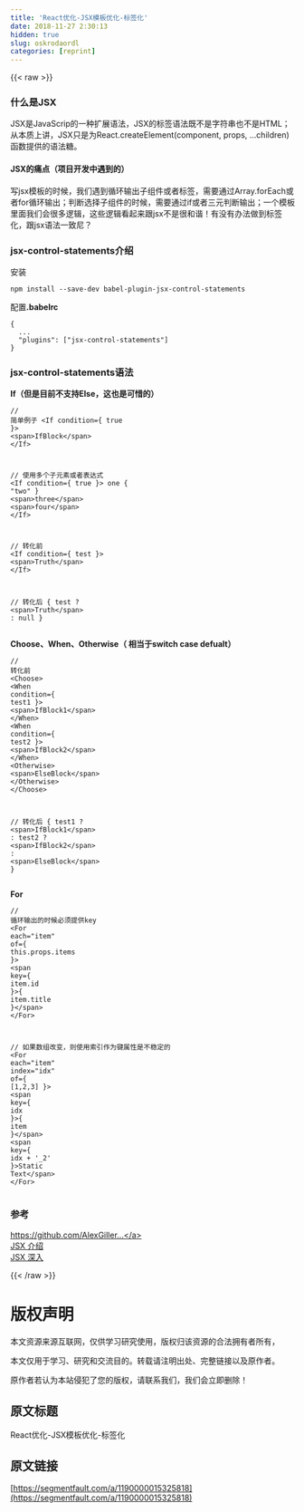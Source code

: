 ```yaml
---
title: 'React优化-JSX模板优化-标签化' 
date: 2018-11-27 2:30:13
hidden: true
slug: oskrodaordl
categories: [reprint]
---
```


{{< raw >}}
<h3 id="articleHeader0">&#x4EC0;&#x4E48;&#x662F;JSX</h3><p>JSX&#x662F;JavaScrip&#x7684;&#x4E00;&#x79CD;&#x6269;&#x5C55;&#x8BED;&#x6CD5;&#xFF0C;JSX&#x7684;&#x6807;&#x7B7E;&#x8BED;&#x6CD5;&#x65E2;&#x4E0D;&#x662F;&#x5B57;&#x7B26;&#x4E32;&#x4E5F;&#x4E0D;&#x662F;HTML&#xFF1B;<br>&#x4ECE;&#x672C;&#x8D28;&#x4E0A;&#x8BB2;&#xFF0C;JSX&#x53EA;&#x662F;&#x4E3A;React.createElement(component, props, ...children)&#x51FD;&#x6570;&#x63D0;&#x4F9B;&#x7684;&#x8BED;&#x6CD5;&#x7CD6;&#x3002;</p><h4>JSX&#x7684;&#x75DB;&#x70B9;&#xFF08;&#x9879;&#x76EE;&#x5F00;&#x53D1;&#x4E2D;&#x9047;&#x5230;&#x7684;&#xFF09;</h4><p>&#x5199;jsx&#x6A21;&#x677F;&#x7684;&#x65F6;&#x5019;&#xFF0C;&#x6211;&#x4EEC;&#x9047;&#x5230;&#x5FAA;&#x73AF;&#x8F93;&#x51FA;&#x5B50;&#x7EC4;&#x4EF6;&#x6216;&#x8005;&#x6807;&#x7B7E;&#xFF0C;&#x9700;&#x8981;&#x901A;&#x8FC7;Array.forEach&#x6216;&#x8005;for&#x5FAA;&#x73AF;&#x8F93;&#x51FA;&#xFF1B;&#x5224;&#x65AD;&#x9009;&#x62E9;&#x5B50;&#x7EC4;&#x4EF6;&#x7684;&#x65F6;&#x5019;&#xFF0C;&#x9700;&#x8981;&#x901A;&#x8FC7;if&#x6216;&#x8005;&#x4E09;&#x5143;&#x5224;&#x65AD;&#x8F93;&#x51FA;&#xFF1B;&#x4E00;&#x4E2A;&#x6A21;&#x677F;&#x91CC;&#x9762;&#x6211;&#x4EEC;&#x4F1A;&#x5F88;&#x591A;&#x903B;&#x8F91;&#xFF0C;&#x8FD9;&#x4E9B;&#x903B;&#x8F91;&#x770B;&#x8D77;&#x6765;&#x8DDF;jsx&#x4E0D;&#x662F;&#x5F88;&#x548C;&#x8C10;&#xFF01;&#x6709;&#x6CA1;&#x6709;&#x529E;&#x6CD5;&#x505A;&#x5230;&#x6807;&#x7B7E;&#x5316;&#xFF0C;&#x8DDF;jsx&#x8BED;&#x6CD5;&#x4E00;&#x81F4;&#x5C3C;&#xFF1F;</p><h3 id="articleHeader1">jsx-control-statements&#x4ECB;&#x7ECD;</h3><p>&#x5B89;&#x88C5;</p><div class="widget-codetool" style="display:none"><div class="widget-codetool--inner"><span class="selectCode code-tool" data-toggle="tooltip" data-placement="top" title="" data-original-title="&#x5168;&#x9009;"></span> <span type="button" class="copyCode code-tool" data-toggle="tooltip" data-placement="top" data-clipboard-text="npm install --save-dev babel-plugin-jsx-control-statements" title="" data-original-title="&#x590D;&#x5236;"></span> <span type="button" class="saveToNote code-tool" data-toggle="tooltip" data-placement="top" title="" data-original-title="&#x653E;&#x8FDB;&#x7B14;&#x8BB0;"></span></div></div><pre class="javascript hljs"><code class="javascript" style="word-break:break-word;white-space:initial">npm install --save-dev babel-plugin-jsx-control-statements</code></pre><p>&#x914D;&#x7F6E;<strong>.babelrc</strong></p><div class="widget-codetool" style="display:none"><div class="widget-codetool--inner"><span class="selectCode code-tool" data-toggle="tooltip" data-placement="top" title="" data-original-title="&#x5168;&#x9009;"></span> <span type="button" class="copyCode code-tool" data-toggle="tooltip" data-placement="top" data-clipboard-text="{
  ...
  &quot;plugins&quot;: [&quot;jsx-control-statements&quot;]
}" title="" data-original-title="&#x590D;&#x5236;"></span> <span type="button" class="saveToNote code-tool" data-toggle="tooltip" data-placement="top" title="" data-original-title="&#x653E;&#x8FDB;&#x7B14;&#x8BB0;"></span></div></div><pre class="javascript hljs"><code class="javascript">{
  ...
  <span class="hljs-string">&quot;plugins&quot;</span>: [<span class="hljs-string">&quot;jsx-control-statements&quot;</span>]
}</code></pre><h3 id="articleHeader2">jsx-control-statements&#x8BED;&#x6CD5;</h3><p><strong>If&#xFF08;&#x4F46;&#x662F;&#x76EE;&#x524D;&#x4E0D;&#x652F;&#x6301;Else&#xFF0C;&#x8FD9;&#x4E5F;&#x662F;&#x53EF;&#x60DC;&#x7684;&#xFF09;</strong></p><div class="widget-codetool" style="display:none"><div class="widget-codetool--inner"><span class="selectCode code-tool" data-toggle="tooltip" data-placement="top" title="" data-original-title="&#x5168;&#x9009;"></span> <span type="button" class="copyCode code-tool" data-toggle="tooltip" data-placement="top" data-clipboard-text="// &#x7B80;&#x5355;&#x4F8B;&#x5B50;
&lt;If condition={ true }&gt;
  &lt;span&gt;IfBlock&lt;/span&gt;
&lt;/If&gt;

// &#x4F7F;&#x7528;&#x591A;&#x4E2A;&#x5B50;&#x5143;&#x7D20;&#x6216;&#x8005;&#x8868;&#x8FBE;&#x5F0F;
&lt;If condition={ true }&gt;
  one
  { &quot;two&quot; }
  &lt;span&gt;three&lt;/span&gt;
  &lt;span&gt;four&lt;/span&gt;
&lt;/If&gt;

// &#x8F6C;&#x5316;&#x524D;
&lt;If condition={ test }&gt;
  &lt;span&gt;Truth&lt;/span&gt;
&lt;/If&gt;

// &#x8F6C;&#x5316;&#x540E;
{ test ? &lt;span&gt;Truth&lt;/span&gt; : null }" title="" data-original-title="&#x590D;&#x5236;"></span> <span type="button" class="saveToNote code-tool" data-toggle="tooltip" data-placement="top" title="" data-original-title="&#x653E;&#x8FDB;&#x7B14;&#x8BB0;"></span></div></div><pre class="hljs dts"><code><span class="hljs-comment">// &#x7B80;&#x5355;&#x4F8B;&#x5B50;</span>
<span class="hljs-params">&lt;If condition={ true }&gt;</span>
  <span class="hljs-params">&lt;span&gt;</span>IfBlock<span class="hljs-params">&lt;/span&gt;</span>
<span class="hljs-params">&lt;/If&gt;</span>

<span class="hljs-comment">// &#x4F7F;&#x7528;&#x591A;&#x4E2A;&#x5B50;&#x5143;&#x7D20;&#x6216;&#x8005;&#x8868;&#x8FBE;&#x5F0F;</span>
<span class="hljs-params">&lt;If condition={ true }&gt;</span>
  one
  { <span class="hljs-string">&quot;two&quot;</span> }
  <span class="hljs-params">&lt;span&gt;</span>three<span class="hljs-params">&lt;/span&gt;</span>
  <span class="hljs-params">&lt;span&gt;</span>four<span class="hljs-params">&lt;/span&gt;</span>
<span class="hljs-params">&lt;/If&gt;</span>

<span class="hljs-comment">// &#x8F6C;&#x5316;&#x524D;</span>
<span class="hljs-params">&lt;If condition={ test }&gt;</span>
  <span class="hljs-params">&lt;span&gt;</span>Truth<span class="hljs-params">&lt;/span&gt;</span>
<span class="hljs-params">&lt;/If&gt;</span>

<span class="hljs-comment">// &#x8F6C;&#x5316;&#x540E;</span>
{ test ? <span class="hljs-params">&lt;span&gt;</span>Truth<span class="hljs-params">&lt;/span&gt;</span> : null }</code></pre><p><strong>Choose&#x3001;When&#x3001;Otherwise&#xFF08; &#x76F8;&#x5F53;&#x4E8E;switch case defualt&#xFF09;</strong></p><div class="widget-codetool" style="display:none"><div class="widget-codetool--inner"><span class="selectCode code-tool" data-toggle="tooltip" data-placement="top" title="" data-original-title="&#x5168;&#x9009;"></span> <span type="button" class="copyCode code-tool" data-toggle="tooltip" data-placement="top" data-clipboard-text="// &#x8F6C;&#x5316;&#x524D;
&lt;Choose&gt;
  &lt;When condition={ test1 }&gt;
    &lt;span&gt;IfBlock1&lt;/span&gt;
  &lt;/When&gt;
  &lt;When condition={ test2 }&gt;
    &lt;span&gt;IfBlock2&lt;/span&gt;
  &lt;/When&gt;
  &lt;Otherwise&gt;
    &lt;span&gt;ElseBlock&lt;/span&gt;
  &lt;/Otherwise&gt;
&lt;/Choose&gt;

// &#x8F6C;&#x5316;&#x540E;
{ test1 ? &lt;span&gt;IfBlock1&lt;/span&gt; : test2 ? &lt;span&gt;IfBlock2&lt;/span&gt; : &lt;span&gt;ElseBlock&lt;/span&gt; }" title="" data-original-title="&#x590D;&#x5236;"></span> <span type="button" class="saveToNote code-tool" data-toggle="tooltip" data-placement="top" title="" data-original-title="&#x653E;&#x8FDB;&#x7B14;&#x8BB0;"></span></div></div><pre class="hljs xml"><code>// &#x8F6C;&#x5316;&#x524D;
<span class="hljs-tag">&lt;<span class="hljs-name">Choose</span>&gt;</span>
  <span class="hljs-tag">&lt;<span class="hljs-name">When</span> <span class="hljs-attr">condition</span>=<span class="hljs-string">{</span> <span class="hljs-attr">test1</span> }&gt;</span>
    <span class="hljs-tag">&lt;<span class="hljs-name">span</span>&gt;</span>IfBlock1<span class="hljs-tag">&lt;/<span class="hljs-name">span</span>&gt;</span>
  <span class="hljs-tag">&lt;/<span class="hljs-name">When</span>&gt;</span>
  <span class="hljs-tag">&lt;<span class="hljs-name">When</span> <span class="hljs-attr">condition</span>=<span class="hljs-string">{</span> <span class="hljs-attr">test2</span> }&gt;</span>
    <span class="hljs-tag">&lt;<span class="hljs-name">span</span>&gt;</span>IfBlock2<span class="hljs-tag">&lt;/<span class="hljs-name">span</span>&gt;</span>
  <span class="hljs-tag">&lt;/<span class="hljs-name">When</span>&gt;</span>
  <span class="hljs-tag">&lt;<span class="hljs-name">Otherwise</span>&gt;</span>
    <span class="hljs-tag">&lt;<span class="hljs-name">span</span>&gt;</span>ElseBlock<span class="hljs-tag">&lt;/<span class="hljs-name">span</span>&gt;</span>
  <span class="hljs-tag">&lt;/<span class="hljs-name">Otherwise</span>&gt;</span>
<span class="hljs-tag">&lt;/<span class="hljs-name">Choose</span>&gt;</span>

// &#x8F6C;&#x5316;&#x540E;
{ test1 ? <span class="hljs-tag">&lt;<span class="hljs-name">span</span>&gt;</span>IfBlock1<span class="hljs-tag">&lt;/<span class="hljs-name">span</span>&gt;</span> : test2 ? <span class="hljs-tag">&lt;<span class="hljs-name">span</span>&gt;</span>IfBlock2<span class="hljs-tag">&lt;/<span class="hljs-name">span</span>&gt;</span> : <span class="hljs-tag">&lt;<span class="hljs-name">span</span>&gt;</span>ElseBlock<span class="hljs-tag">&lt;/<span class="hljs-name">span</span>&gt;</span> }</code></pre><p><strong>For</strong></p><div class="widget-codetool" style="display:none"><div class="widget-codetool--inner"><span class="selectCode code-tool" data-toggle="tooltip" data-placement="top" title="" data-original-title="&#x5168;&#x9009;"></span> <span type="button" class="copyCode code-tool" data-toggle="tooltip" data-placement="top" data-clipboard-text="// &#x5FAA;&#x73AF;&#x8F93;&#x51FA;&#x7684;&#x65F6;&#x5019;&#x5FC5;&#x987B;&#x63D0;&#x4F9B;key
&lt;For each=&quot;item&quot; of={ this.props.items }&gt;
    &lt;span key={ item.id }&gt;{ item.title }&lt;/span&gt;
&lt;/For&gt;

// &#x5982;&#x679C;&#x6570;&#x7EC4;&#x6539;&#x53D8;&#xFF0C;&#x5219;&#x4F7F;&#x7528;&#x7D22;&#x5F15;&#x4F5C;&#x4E3A;&#x952E;&#x5C5E;&#x6027;&#x662F;&#x4E0D;&#x7A33;&#x5B9A;&#x7684;
&lt;For each=&quot;item&quot; index=&quot;idx&quot; of={ [1,2,3] }&gt;
    &lt;span key={ idx }&gt;{ item }&lt;/span&gt;
    &lt;span key={ idx + &apos;_2&apos; }&gt;Static Text&lt;/span&gt;
&lt;/For&gt;" title="" data-original-title="&#x590D;&#x5236;"></span> <span type="button" class="saveToNote code-tool" data-toggle="tooltip" data-placement="top" title="" data-original-title="&#x653E;&#x8FDB;&#x7B14;&#x8BB0;"></span></div></div><pre class="hljs dust"><code><span class="xml">// &#x5FAA;&#x73AF;&#x8F93;&#x51FA;&#x7684;&#x65F6;&#x5019;&#x5FC5;&#x987B;&#x63D0;&#x4F9B;key
<span class="hljs-tag">&lt;<span class="hljs-name">For</span> <span class="hljs-attr">each</span>=<span class="hljs-string">&quot;item&quot;</span> <span class="hljs-attr">of</span>=</span></span><span class="hljs-template-variable">{ this.props.items }</span><span class="xml"><span class="hljs-tag">&gt;</span>
    <span class="hljs-tag">&lt;<span class="hljs-name">span</span> <span class="hljs-attr">key</span>=</span></span><span class="hljs-template-variable">{ item.id }</span><span class="xml"><span class="hljs-tag">&gt;</span></span><span class="hljs-template-variable">{ item.title }</span><span class="xml"><span class="hljs-tag">&lt;/<span class="hljs-name">span</span>&gt;</span>
<span class="hljs-tag">&lt;/<span class="hljs-name">For</span>&gt;</span>

// &#x5982;&#x679C;&#x6570;&#x7EC4;&#x6539;&#x53D8;&#xFF0C;&#x5219;&#x4F7F;&#x7528;&#x7D22;&#x5F15;&#x4F5C;&#x4E3A;&#x952E;&#x5C5E;&#x6027;&#x662F;&#x4E0D;&#x7A33;&#x5B9A;&#x7684;
<span class="hljs-tag">&lt;<span class="hljs-name">For</span> <span class="hljs-attr">each</span>=<span class="hljs-string">&quot;item&quot;</span> <span class="hljs-attr">index</span>=<span class="hljs-string">&quot;idx&quot;</span> <span class="hljs-attr">of</span>=</span></span><span class="hljs-template-variable">{ [1,2,3] }</span><span class="xml"><span class="hljs-tag">&gt;</span>
    <span class="hljs-tag">&lt;<span class="hljs-name">span</span> <span class="hljs-attr">key</span>=</span></span><span class="hljs-template-variable">{ idx }</span><span class="xml"><span class="hljs-tag">&gt;</span></span><span class="hljs-template-variable">{ item }</span><span class="xml"><span class="hljs-tag">&lt;/<span class="hljs-name">span</span>&gt;</span>
    <span class="hljs-tag">&lt;<span class="hljs-name">span</span> <span class="hljs-attr">key</span>=</span></span><span class="hljs-template-variable">{ idx + &apos;_2&apos; }</span><span class="xml"><span class="hljs-tag">&gt;</span>Static Text<span class="hljs-tag">&lt;/<span class="hljs-name">span</span>&gt;</span>
<span class="hljs-tag">&lt;/<span class="hljs-name">For</span>&gt;</span></span></code></pre><h3 id="articleHeader3">&#x53C2;&#x8003;</h3><p><a href="https://github.com/AlexGilleran/jsx-control-statements" rel="nofollow noreferrer" target="_blank"></a><a href="https://github.com/AlexGilleran/jsx-control-statements" rel="nofollow noreferrer" target="_blank">https://github.com/AlexGiller...</a><br><a href="http://www.css88.com/react/docs/introducing-jsx.html" rel="nofollow noreferrer" target="_blank">JSX &#x4ECB;&#x7ECD;</a><br><a href="http://www.css88.com/react/docs/jsx-in-depth.html" rel="nofollow noreferrer" target="_blank">JSX &#x6DF1;&#x5165;</a></p>
{{< /raw >}}

# 版权声明
本文资源来源互联网，仅供学习研究使用，版权归该资源的合法拥有者所有，

本文仅用于学习、研究和交流目的。转载请注明出处、完整链接以及原作者。

原作者若认为本站侵犯了您的版权，请联系我们，我们会立即删除！

## 原文标题
React优化-JSX模板优化-标签化

## 原文链接
[https://segmentfault.com/a/1190000015325818](https://segmentfault.com/a/1190000015325818)

